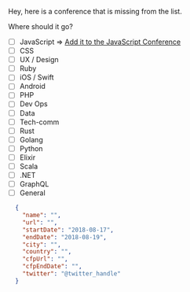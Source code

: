 Hey, here is a conference that is missing from the list.

Where should it go?
- [ ] JavaScript => [Add it to the JavaScript Conference](https://github.com/tech-conferences/javascript-conferences/issues/new)
- [ ] CSS
- [ ] UX / Design
- [ ] Ruby
- [ ] iOS / Swift
- [ ] Android
- [ ] PHP
- [ ] Dev Ops
- [ ] Data
- [ ] Tech-comm
- [ ] Rust
- [ ] Golang
- [ ] Python
- [ ] Elixir
- [ ] Scala
- [ ] .NET
- [ ] GraphQL
- [ ] General

```json
  {
    "name": "",
    "url": "",
    "startDate": "2018-08-17",
    "endDate": "2018-08-19",
    "city": "",
    "country": "",
    "cfpUrl": "",
    "cfpEndDate": "",
    "twitter": "@twitter_handle"
  }
```
